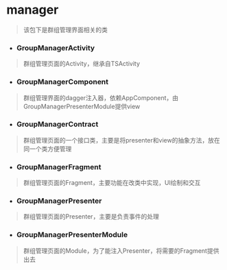 # manager
> 该包下是群组管理界面相关的类

- ### GroupManagerActivity
> 群组管理页面的Activity，继承自TSActivity

- ### GroupManagerComponent
> 群组管理界面的dagger注入器，依赖AppComponent，由GroupManagerPresenterModule提供view

- ### GroupManagerContract
> 群组管理页面的一个接口类，主要是将presenter和view的抽象方法，放在同一个类方便管理

- ### GroupManagerFragment
> 群组管理页面的Fragment，主要功能在改类中实现，UI绘制和交互

- ### GroupManagerPresenter
> 群组管理页面的Presenter，主要是负责事件的处理

- ### GroupManagerPresenterModule
> 群组管理页面的Module，为了能注入Presenter，将需要的Fragment提供出去